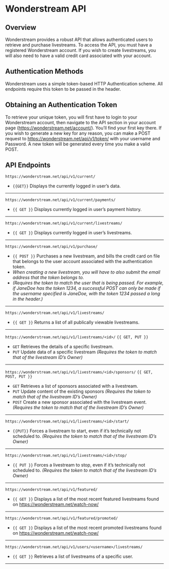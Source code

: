 # Wonderstream API

## Overview

Wonderstream provides a robust API that allows authenticated users to retrieve and purchase livestreams. To access the API, you must have a registered Wonderstream account. If you wish to create livestreams, you will also need to have a valid credit card associated with your account.

## Authentication Methods
Wonderstream uses a simple token-based HTTP Authentication scheme. All endpoints require this token to be passed in the header. 

## Obtaining  an Authentication Token
To retrieve your unique token, you will first have to login to your Wonderstream account, then navigate to the API section in your account page (https://wonderstream.net/account/). You’ll find your first key there. If you wish to generate a new key for any reason, you can make a POST request to https://wonderstream.net/api/v1/token/ with your username and Password. A new token will be generated every time you make a valid POST. 

## API Endpoints

`https://wonderstream.net/api/v1/current/` 
* `{{GET}}` Displays the currently logged in user’s data. 

---

`https://wonderstream.net/api/v1/current/payments/` 
* `{{ GET }}` Displays currently logged in user’s payment history.

---

`https://wonderstream.net/api/v1/current/livestreams/` 
* `{{ GET }}` Displays currently logged in user’s livestreams. 

---

`https://wonderstream.net/api/v1/purchase/` 
* `{{ POST }}` Purchases a new livestream, and bills the credit card on file that belongs to the user account associated with the authentication token.
* _When creating a new livestream, you will have to also submit the email address that the token belongs to._
* _(Requires the token to match the user that is being passed. For example, if JaneDoe has the token 1234, a successful POST can only be made if the username specified is JaneDoe, with the token 1234 passed a long in the header.)_ 

---

`https://wonderstream.net/api/v1/livestreams/` 
* `{{ GET }}` Returns a list of all publically viewable livestreams. 

---

`https://wonderstream.net/api/v1/livestreams/<id>/` `{{ GET, PUT }}`
* `GET` Retrieves the details of a specific livestream.
* `PUT` Update data of a specific livestream _(Requires the token to match that of the livestream ID’s Owner)_

---

`https://wonderstream.net/api/v1/livestreams/<id>/sponsors/` `{{ GET, POST, PUT }}`
* `GET` Retrieves a list of sponsors associated with a livestream.
* `PUT` Update content of the existing sponsors _(Requires the token to match that of the livestream ID’s Owner)_
* `POST` Create a new sponsor associated with the livestream event. _(Requires the token to match that of the livestream ID’s Owner)_

---

`https://wonderstream.net/api/v1/livestreams/<id>/start/` 
* `{{PUT}}` Forces a livestream to start, even if it’s technically not scheduled to. _(Requires the token to match that of the livestream ID’s Owner)_

---

`https://wonderstream.net/api/v1/livestreams/<id>/stop/` 
* `{{ PUT }}` Forces a livestream to stop, even if it’s technically not scheduled to. _(Requires the token to match that of the livestream ID’s Owner)_

---

`https://wonderstream.net/api/v1/featured/`
* `{{ GET }}` Displays a list of the most recent featured livestreams found on https://wonderstream.net/watch-now/

---

`https://wonderstream.net/api/v1/featured/promoted/` 
* `{{ GET }}` Displays a list of the most recent promoted livestreams found on https://wonderstream.net/watch-now/

---

`https://wonderstream.net/api/v1/users/<username>/livestreams/`
* `{{ GET }}` Retrieves a list of livestreams of a specific user.

---
